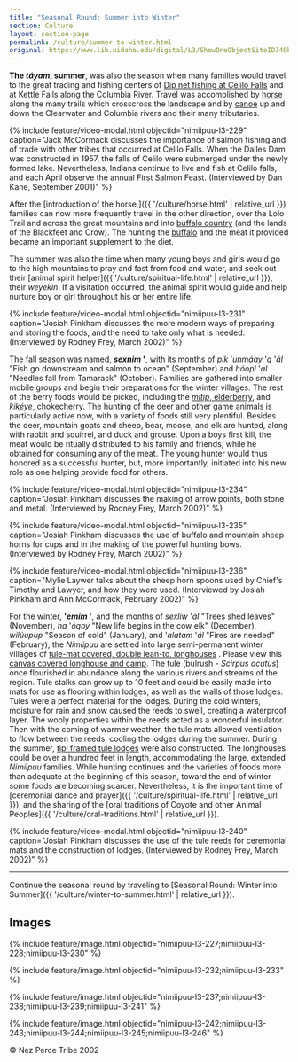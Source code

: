 ```yaml
---
title: "Seasonal Round: Summer into Winter"
section: Culture
layout: section-page
permalink: /culture/summer-to-winter.html
original: https://www.lib.uidaho.edu/digital/L3/ShowOneObjectSiteID34ObjectID305.html
---
```


**The _táyam_, summer**, was also the season when many families would travel to the great trading and fishing centers of [Dip net fishing at Celilo Falls](#nimiipuu-l3-246) and at Kettle Falls along the Columbia River. Travel was accomplished by [horse](#nimiipuu-l3-227) along the many trails which crosscross the landscape and by [canoe](#nimiipuu-l3-228) up and down the Clearwater and Columbia rivers and their many tributaries.

{% include feature/video-modal.html objectid="nimiipuu-l3-229" caption="Jack McCormack discusses the importance of salmon fishing and of trade with other tribes that occurred at Celilo Falls. When the Dalles Dam was constructed in 1957, the falls of Celilo were submerged under the newly formed lake. Nevertheless, Indians continue to live and fish at Celilo falls, and each April observe the annual First Salmon Feast. (Interviewed by Dan Kane, September 2001)" %}

After the [introduction of the horse,]({{ '/culture/horse.html' | relative_url }}) families can now more frequently travel in the other direction, over the Lolo Trail and across the great mountains and into [buffalo country](https://www.lib.uidaho.edu/digital/L3/ShowOneObjectSiteID30ObjectID125.html) (and the lands of the Blackfeet and Crow). The hunting the [buffalo](#nimiipuu-l3-230) and the meat it provided became an important supplement to the diet.

The summer was also the time when many young boys and girls would go to the high mountains to pray and fast from food and water, and seek out their [animal spirit helper]({{ '/culture/spiritual-life.html' | relative_url }}), their _weyekin_. If a visitation occurred, the animal spirit would guide and help nurture boy or girl throughout his or her entire life.

{% include feature/video-modal.html objectid="nimiipuu-l3-231" caption="Josiah Pinkham discusses the more modern ways of preparing and storing the foods, and the need to take only what is needed. (Interviewed by Rodney Frey, March 2002)" %}

The fall season was named, **_sexnim_ '**, with its months of _pik_ '_unmáay_ '_q_ '_ál_ "Fish go downstream and salmon to ocean" (September) and _hóopl_ '_al_ "Needles fall from Tamarack" (October). Families are gathered into smaller mobile groups and begin their preparations for the winter villages. The rest of the berry foods would be picked, including the [_mítip_, elderberry](#nimiipuu-l3-232), and [_kikéye_, chokecherry](#nimiipuu-l3-233). The hunting of the deer and other game animals is particularly active now, with a variety of foods still very plentiful. Besides the deer, mountain goats and sheep, bear, moose, and elk are hunted, along with rabbit and squirrel, and duck and grouse. Upon a boys first kill, the meat would be ritually distributed to his family and friends, while he obtained for consuming any of the meat. The young hunter would thus honored as a successful hunter, but, more importantly, initiated into his new role as one helping provide food for others.

{% include feature/video-modal.html objectid="nimiipuu-l3-234" caption="Josiah Pinkham discusses the making of arrow points, both stone and metal. (Interviewed by Rodney Frey, March 2002)" %}

{% include feature/video-modal.html objectid="nimiipuu-l3-235" caption="Josiah Pinkham discusses the use of buffalo and mountain sheep horns for cups and in the making of the powerful hunting bows. (Interviewed by Rodney Frey, March 2002)" %}

{% include feature/video-modal.html objectid="nimiipuu-l3-236" caption="Mylie Laywer talks about the sheep horn spoons used by Chief's Timothy and Lawyer, and how they were used. (Interviewed by Josiah Pinkham and Ann McCormack, February 2002)" %}

For the winter, **'_emím_ '**, and the months of _sexliw_ '_ál_ "Trees shed leaves" (November), _ha_ '_óqoy_ "New life begins in the cow elk" (December), _wilúupup_ "Season of cold" (January), and '_alatam_ '_ál_ "Fires are needed" (February), the _Nimíipuu_ are settled into large semi-permanent winter villages of [tule-mat covered, double lean-to, longhouses](#nimiipuu-l3-237) . Please view this [canvas covered longhouse and camp](#nimiipuu-l3-238). The tule (bulrush - _Scirpus acutus_) once flourished in abundance along the various rivers and streams of the region. Tule stalks can grow up to 10 feet and could be easily made into mats for use as flooring within lodges, as well as the walls of those lodges. Tules were a perfect material for the lodges. During the cold winters, moisture for rain and snow caused the reeds to swell, creating a waterproof layer. The wooly properties within the reeds acted as a wonderful insulator. Then with the coming of warmer weather, the tule mats allowed ventilation to flow between the reeds, cooling the lodges during the summer. During the summer, [tipi framed tule lodges](#nimiipuu-l3-239) were also constructed. The longhouses could be over a hundred feet in length, accommodating the large, extended _Nimíipuu_ families. While hunting continues and the varieties of foods more than adequate at the beginning of this season, toward the end of winter some foods are becoming scarcer. Nevertheless, it is the important time of [ceremonial dance and prayer]({{ '/culture/spiritual-life.html' | relative_url }}), and the sharing of the [oral traditions of Coyote and other Animal Peoples]({{ '/culture/oral-traditions.html' | relative_url }}).

{% include feature/video-modal.html objectid="nimiipuu-l3-240" caption="Josiah Pinkham discusses the use of the tule reeds for ceremonial mats and the construction of lodges. (Interviewed by Rodney Frey, March 2002)" %}

--------

Continue the seasonal round by traveling to [Seasonal Round: Winter into Summer]({{ '/culture/winter-to-summer.html' | relative_url }}).

## Images

{% include feature/image.html objectid="nimiipuu-l3-227;nimiipuu-l3-228;nimiipuu-l3-230" %}

{% include feature/image.html objectid="nimiipuu-l3-232;nimiipuu-l3-233" %}

{% include feature/image.html objectid="nimiipuu-l3-237;nimiipuu-l3-238;nimiipuu-l3-239;nimiipuu-l3-241" %}

{% include feature/image.html objectid="nimiipuu-l3-242;nimiipuu-l3-243;nimiipuu-l3-244;nimiipuu-l3-245;nimiipuu-l3-246" %}

© Nez Perce Tribe 2002

